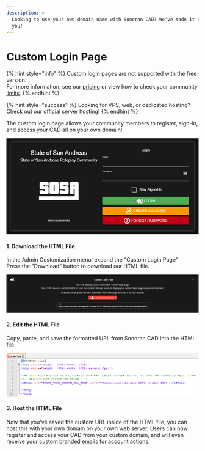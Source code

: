 ```yaml
---
description: >-
  Looking to use your own domain name with Sonoran CAD? We've made it easy for
  you!
---
```


# Custom Login Page

{% hint style="info" %}
Custom login pages are not supported with the free version.  
For more information, see our [pricing](../../pricing/faq/) or view how to check your community [limits](../getting-started/view-your-limits.md).
{% endhint %}

{% hint style="success" %}
Looking for VPS, web, or dedicated hosting? Check out our official [server hosting](../../pricing/vps-hosting.md)!
{% endhint %}

The custom login page allows your community members to register, sign-in, and access your CAD all on your own domain!

![An example of SOSA&apos;s custom login page](../../.gitbook/assets/custom_login_example.png)

#### 1. Download the HTML File

In the Admin Customization menu, expand the "Custom Login Page"  
Press the "Download" button to download our HTML file.

![The customization panel displays your custom URL](../../.gitbook/assets/domain.png)

#### 2. Edit the HTML File

Copy, paste, and save the formatted URL from Sonoran CAD into the HTML file.

![](../../.gitbook/assets/url.png)

#### 3. Host the HTML File

Now that you've saved the custom URL inside of the HTML file, you can host this with your own domain on your own web server. Users can now register and access your CAD from your custom domain, and will even receive your [custom branded emails](custom-emails.md) for account actions.

